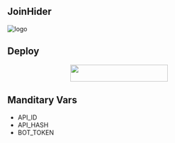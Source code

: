 ## JoinHider

![logo](https://telegra.ph/file/db0bc9527e42a73101527.jpg)

## Deploy

<p align="center"><a href="https://heroku.com/deploy?template=https://github.com/TechnicalHunter/JoinHider"> <img src="https://img.shields.io/badge/Deploy%20To%20Heroku-black?style=for-the-badge&logo=heroku" width="220" height="38.45"/></a></p>

## Manditary Vars 

- API_ID
- API_HASH
- BOT_TOKEN


